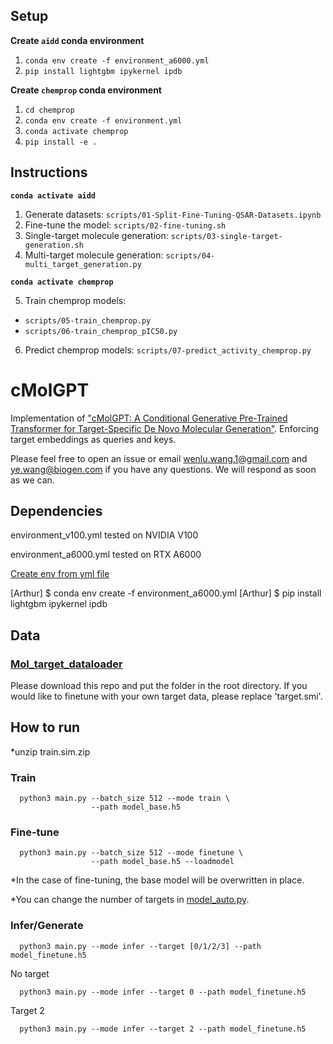## Setup

**Create `aidd` conda environment**

1. `conda env create -f environment_a6000.yml`
2. `pip install lightgbm ipykernel ipdb`

**Create `chemprop` conda environment**

1. `cd chemprop`
2. `conda env create -f environment.yml`
3. `conda activate chemprop`
4. `pip install -e .`


## Instructions

**`conda activate aidd`**

1. Generate datasets: `scripts/01-Split-Fine-Tuning-QSAR-Datasets.ipynb`
2. Fine-tune the model: `scripts/02-fine-tuning.sh`
3. Single-target molecule generation: `scripts/03-single-target-generation.sh`
4. Multi-target molecule generation: `scripts/04-multi_target_generation.py`

**`conda activate chemprop`**

5. Train chemprop models: 
- `scripts/05-train_chemprop.py`
- `scripts/06-train_chemprop_pIC50.py`
6. Predict chemprop models: `scripts/07-predict_activity_chemprop.py`

# cMolGPT 

Implementation of ["cMolGPT: A Conditional Generative Pre-Trained Transformer for Target-Specific De Novo Molecular Generation"](https://pubmed.ncbi.nlm.nih.gov/37298906/).
Enforcing target embeddings as queries and keys.

Please feel free to open an issue or email wenlu.wang.1@gmail.com and ye.wang@biogen.com if you have any questions. We will respond as soon as we can.

## Dependencies

environment_v100.yml tested on NVIDIA V100

environment_a6000.yml tested on RTX A6000

[Create env from yml file](https://conda.io/projects/conda/en/latest/user-guide/tasks/manage-environments.html#creating-an-environment-from-an-environment-yml-file)

[Arthur] $ conda env create -f environment_a6000.yml
[Arthur] $ pip install lightgbm ipykernel ipdb

## Data

### [Mol_target_dataloader](https://github.com/alfredyewang/Mol_target_dataloader)
Please download this repo and put the folder in the root directory.
If you would like to finetune with your own target data, please replace 'target.smi'.

## How to run

*unzip train.sim.zip

### Train
```
  python3 main.py --batch_size 512 --mode train \
                  --path model_base.h5 
```
### Fine-tune
```
  python3 main.py --batch_size 512 --mode finetune \
                  --path model_base.h5 --loadmodel
```
*In the case of fine-tuning, the base model will be overwritten in place.

*You can change the number of targets in [model_auto.py](https://github.com/VV123/cMolGPT/blob/f0eba15dbf53b47a35afc305674c997354472590/model_auto.py#L58C66-L58C107).

### Infer/Generate
```
  python3 main.py --mode infer --target [0/1/2/3] --path model_finetune.h5
```

No target
```
  python3 main.py --mode infer --target 0 --path model_finetune.h5
```

Target 2
```
  python3 main.py --mode infer --target 2 --path model_finetune.h5
```


